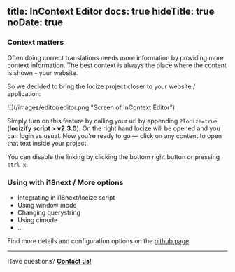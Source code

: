 title: InContext Editor
docs: true
hideTitle: true
noDate: true
---

### Context matters

Often doing correct translations needs more information by providing more context information. The best context is always the place where the content is shown - your website.

So we decided to bring the locize project closer to your website / application:

<div class="img-80">
![](/images/editor/editor.png "Screen of InContext Editor")
</div>

Simply turn on this feature by calling your url by appending `?locize=true` (**locizify script > v2.3.0**). On the right hand locize will be opened and you can login as usual. Now you're ready to go — click on any content to open that text inside your project.

You can disable the linking by clicking the bottom right button or pressing `ctrl-x`.

### Using with i18next / More options

- Integrating in i18next/locize script
- Using window mode
- Changing querystring
- Using cimode
- ...

Find more details and configuration options on the [github page](https://github.com/locize/locize-editor).


<div class="contact">
<hr />
<p class="callout extra-margin">Have questions? <strong><a href="mailto:support@locize.com">Contact us!</a></strong></p>
</div>
